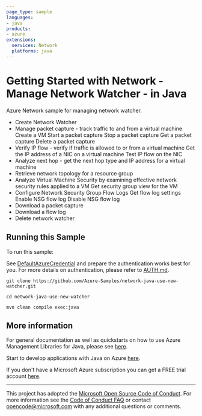 ```yaml
---
page_type: sample
languages:
- java
products:
- azure
extensions:
  services: Network
  platforms: java
---
```


# Getting Started with Network - Manage Network Watcher - in Java #


  Azure Network sample for managing network watcher.
  - Create Network Watcher
  - Manage packet capture - track traffic to and from a virtual machine
  Create a VM
  Start a packet capture
  Stop a packet capture
  Get a packet capture
  Delete a packet capture
  - Verify IP flow - verify if traffic is allowed to or from a virtual machine
  Get the IP address of a NIC on a virtual machine
  Test IP flow on the NIC
  - Analyze next hop - get the next hop type and IP address for a virtual machine
  - Retrieve network topology for a resource group
  - Analyze Virtual Machine Security by examining effective network security rules applied to a VM
  Get security group view for the VM
  - Configure Network Security Group Flow Logs
  Get flow log settings
  Enable NSG flow log
  Disable NSG flow log
  - Download a packet capture
  - Download a flow log
  - Delete network watcher
 

## Running this Sample ##

To run this sample:

See [DefaultAzureCredential](https://github.com/Azure/azure-sdk-for-java/tree/master/sdk/identity/azure-identity#defaultazurecredential) and prepare the authentication works best for you. For more details on authentication, please refer to [AUTH.md](https://github.com/Azure/azure-sdk-for-java/blob/master/sdk/resourcemanager/docs/AUTH.md).

    git clone https://github.com/Azure-Samples/network-java-use-new-watcher.git

    cd network-java-use-new-watcher

    mvn clean compile exec:java

## More information ##

For general documentation as well as quickstarts on how to use Azure Management Libraries for Java, please see [here](https://aka.ms/azsdk/java/mgmt).

Start to develop applications with Java on Azure [here](http://azure.com/java).

If you don't have a Microsoft Azure subscription you can get a FREE trial account [here](http://go.microsoft.com/fwlink/?LinkId=330212).

---

This project has adopted the [Microsoft Open Source Code of Conduct](https://opensource.microsoft.com/codeofconduct/). For more information see the [Code of Conduct FAQ](https://opensource.microsoft.com/codeofconduct/faq/) or contact [opencode@microsoft.com](mailto:opencode@microsoft.com) with any additional questions or comments.